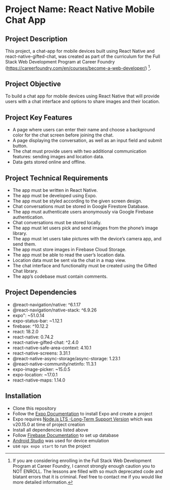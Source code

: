 # Project Name: React Native Mobile Chat App

## Project Description
This project, a chat-app for mobile devices built using React Native and react-native-gifted-chat, was created as part of the curriculum for the Full Stack Web Development Program at Career Foundry (https://careerfoundry.com/en/courses/become-a-web-developer/) [^1].

[^1]: If you are considering enrolling in the Full Stack Web Development Program at Career Foundry, I cannot strongly enough caution you to NOT ENROLL. The lessons are filled with so much deprecated code and blatant errors that it is criminal. Feel free to contact me if you would like more detailed information.

## Project Objective
 To build a chat app for mobile devices using React Native that will provide users with a chat interface and options to share images and their location.

## Project Key Features
+ A page where users can enter their name and choose a background color for the chat screen before joining the chat.
+ A page displaying the conversation, as well as an input field and submit button.
+ The chat must provide users with two additional communication features: sending images and location data.
+ Data gets stored online and offline.

## Project Technical Requirements
+ The app must be written in React Native.
+ The app must be developed using Expo.
+ The app must be styled according to the given screen design.
+ Chat conversations must be stored in Google Firestore Database.
+ The app must authenticate users anonymously via Google Firebase authentication.
+ Chat conversations must be stored locally.
+ The app must let users pick and send images from the phone’s image library.
+ The app must let users take pictures with the device’s camera app, and send them.
+ The app must store images in Firebase Cloud Storage.
+ The app must be able to read the user’s location data.
+ Location data must be sent via the chat in a map view.
+ The chat interface and functionality must be created using the Gifted Chat library.
+ The app’s codebase must contain comments.

## Project Dependencies
+ @react-navigation/native: ^6.1.17
+ @react-navigation/native-stack: ^6.9.26
+ expo": ~51.0.14
+ expo-status-bar: ~1.12.1
+ firebase: ^10.12.2
+ react: 18.2.0
+ react-native: 0.74.2
+ react-native-gifted-chat: ^2.4.0
+ react-native-safe-area-context: 4.10.1
+ react-native-screens: 3.31.1
+ @react-native-async-storage/async-storage: 1.23.1
+ @react-native-community/netinfo: 11.3.1
+ expo-image-picker: ~15.0.5
+ expo-location: ~17.0.1
+ react-native-maps: 1.14.0

## Installation
+ Clone this repository
+ Follow the [Expo Documentation](https://docs.expo.dev/get-started/create-a-project/) to install Expo and create a project
+ Expo requires [Node.js LTS -Long-Term Support Version](https://nodejs.org/) which was v20.15.0 at time of project creation
+ Install all dependencies listed above
+ Follow [Firebase Documentation](https://firebase.google.com/docs) to set up database
+ [Android Studio](https://developer.android.com/studio) was used for device emulation
+ use `npx expo start` to run the project